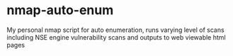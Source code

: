 # nmap-auto-enum
My personal nmap script for auto enumeration, runs varying level of scans including NSE engine vulnerability scans and outputs to web viewable html pages
